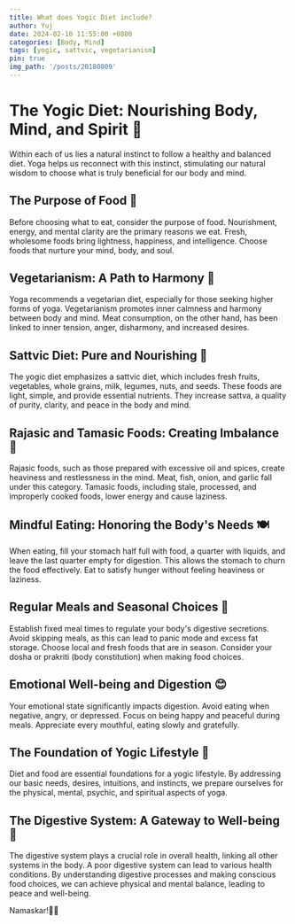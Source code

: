 ```yaml
---
title: What does Yogic Diet include?
author: Yuj
date: 2024-02-10 11:55:00 +0800
categories: [Body, Mind]
tags: [yogic, sattvic, vegetarianism]
pin: true
img_path: '/posts/20180809'
---
```


# The Yogic Diet: Nourishing Body, Mind, and Spirit 🍏

Within each of us lies a natural instinct to follow a healthy and balanced diet. Yoga helps us reconnect with this instinct, stimulating our natural wisdom to choose what is truly beneficial for our body and mind.

## The Purpose of Food 🥦

Before choosing what to eat, consider the purpose of food. Nourishment, energy, and mental clarity are the primary reasons we eat. Fresh, wholesome foods bring lightness, happiness, and intelligence. Choose foods that nurture your mind, body, and soul.

## Vegetarianism: A Path to Harmony 🌱

Yoga recommends a vegetarian diet, especially for those seeking higher forms of yoga. Vegetarianism promotes inner calmness and harmony between body and mind. Meat consumption, on the other hand, has been linked to inner tension, anger, disharmony, and increased desires.

## Sattvic Diet: Pure and Nourishing 🥥

The yogic diet emphasizes a sattvic diet, which includes fresh fruits, vegetables, whole grains, milk, legumes, nuts, and seeds. These foods are light, simple, and provide essential nutrients. They increase sattva, a quality of purity, clarity, and peace in the body and mind.

## Rajasic and Tamasic Foods: Creating Imbalance 🍔

Rajasic foods, such as those prepared with excessive oil and spices, create heaviness and restlessness in the mind. Meat, fish, onion, and garlic fall under this category. Tamasic foods, including stale, processed, and improperly cooked foods, lower energy and cause laziness.

## Mindful Eating: Honoring the Body's Needs 🍽️

When eating, fill your stomach half full with food, a quarter with liquids, and leave the last quarter empty for digestion. This allows the stomach to churn the food effectively. Eat to satisfy hunger without feeling heaviness or laziness.

## Regular Meals and Seasonal Choices 🍉

Establish fixed meal times to regulate your body's digestive secretions. Avoid skipping meals, as this can lead to panic mode and excess fat storage. Choose local and fresh foods that are in season. Consider your dosha or prakriti (body constitution) when making food choices.

## Emotional Well-being and Digestion 😊

Your emotional state significantly impacts digestion. Avoid eating when negative, angry, or depressed. Focus on being happy and peaceful during meals. Appreciate every mouthful, eating slowly and gratefully.

## The Foundation of Yogic Lifestyle 🌟

Diet and food are essential foundations for a yogic lifestyle. By addressing our basic needs, desires, intuitions, and instincts, we prepare ourselves for the physical, mental, psychic, and spiritual aspects of yoga.

## The Digestive System: A Gateway to Well-being 🥗

The digestive system plays a crucial role in overall health, linking all other systems in the body. A poor digestive system can lead to various health conditions. By understanding digestive processes and making conscious food choices, we can achieve physical and mental balance, leading to peace and well-being.

Namaskar!🙏✨